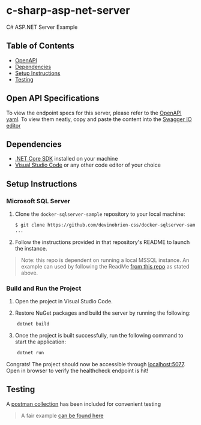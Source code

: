 # c-sharp-asp-net-server

C# ASP.NET Server Example

## Table of Contents

- [OpenAPI](#open-api-specifications)
- [Dependencies](#dependencies)
- [Setup Instructions](#setup-instructions)
- [Testing](#testing)

## Open API Specifications

To view the endpoint specs for this server, please refer to the [OpenAPI yaml](openapi.yaml). To view them neatly,
copy and paste the content into the [Swagger IO editor](https://editor.swagger.io/)

## Dependencies

- [.NET Core SDK](https://dotnet.microsoft.com/download) installed on your machine
- [Visual Studio Code](https://code.visualstudio.com/) or any other code editor of your choice

## Setup Instructions

### Microsoft SQL Server

1. Clone the `docker-sqlserver-sample` repository to your local machine:

    ```bash
    $ git clone https://github.com/devinobrien-css/docker-sqlserver-sample.git
    ...
    ```

2. Follow the instructions provided in that repository's README to launch the instance.

> Note: this repo is dependent on running a local MSSQL instance. An example can used by following the ReadMe [from this repo](https://github.com/devinobrien-css/docker-sqlserver-sample) as stated above.

### Build and Run the Project

1. Open the project in Visual Studio Code.

2. Restore NuGet packages and build the server by running the following:

```bash
    dotnet build
```

3. Once the project is built successfully, run the following command to start the application:

```bash
    dotnet run
```

Congrats! The project should now be accessible through [localhost:5077](http://localhost:5077). Open in browser to verify the healthcheck endpoint is hit!

## Testing

A [postman collection](postman-testing.json) has been included for convenient testing

> A fair example [can be found here](https://github.com/cornflourblue/dotnet-6-crud-api/tree/master)
